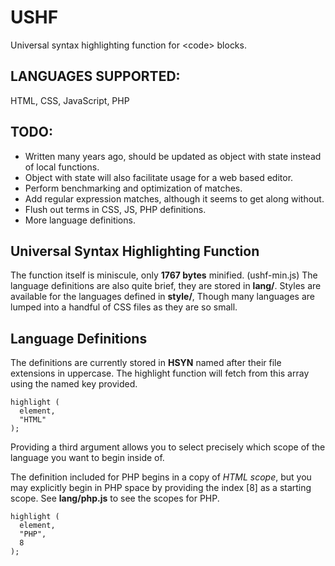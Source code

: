 # USHF
Universal syntax highlighting function for &lt;code> blocks.

## LANGUAGES SUPPORTED:

HTML, CSS, JavaScript, PHP

## TODO:

* Written many years ago, should be updated as object with state instead of local functions.
* Object with state will also facilitate usage for a web based editor.
* Perform benchmarking and optimization of matches.
* Add regular expression matches, although it seems to get along without.
* Flush out terms in CSS, JS, PHP definitions.
* More language definitions.

## Universal Syntax Highlighting Function

The function itself is miniscule, only **1767 bytes** minified. (ushf-min.js)
The language definitions are also quite brief, they are stored in **lang/**.
Styles are available for the languages defined in **style/**,
Though many languages are lumped into a handful of CSS files as they are so
small.

## Language Definitions

The definitions are currently stored in **HSYN** named after their file extensions in uppercase.
The highlight function will fetch from this array using the named key provided.

```javascript:
highlight (
  element,
  "HTML"
);
```

Providing a third argument allows you to select precisely which scope of the language you want to begin inside of. 

The definition included for PHP begins in a copy of *HTML scope*, but you may explicitly begin in PHP space by providing the index [8] as a starting scope.
See **lang/php.js** to see the scopes for PHP.

```javascript:
highlight (
  element,
  "PHP",
  8
);
```

